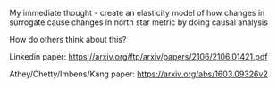 My immediate thought - create an elasticity model of how changes in surrogate cause changes in north star metric by doing causal analysis

How do others think about this?

Linkedin paper: https://arxiv.org/ftp/arxiv/papers/2106/2106.01421.pdf

Athey/Chetty/Imbens/Kang paper: https://arxiv.org/abs/1603.09326v2
